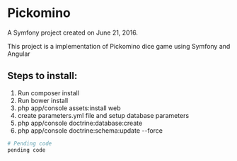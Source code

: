 Pickomino 
======================

A Symfony project created on June 21, 2016.

This project is a implementation of Pickomino dice game using Symfony and Angular

##	Steps to install:
1.	Run composer install
2.	Run bower install
3.	php app/console assets:install web
4.	create parameters.yml file and setup database parameters
5.	php app/console doctrine:database:create
6.	php app/console doctrine:schema:update --force

  

```bash
# Pending code
pending code
```